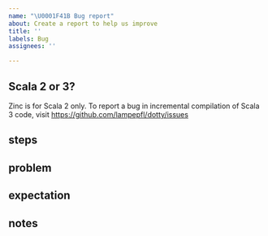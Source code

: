 ```yaml
---
name: "\U0001F41B Bug report"
about: Create a report to help us improve
title: ''
labels: Bug
assignees: ''

---
```


## Scala 2 or 3?

Zinc is for Scala 2 only. To report a bug in incremental compilation of Scala 3 code, visit https://github.com/lampepfl/dotty/issues

## steps

<!-- Describe exact steps to reproduce your problems on our computer, include versions and snippets  -->

## problem

<!-- Next, describe the problem, or what you think is the problem. -->

## expectation

<!-- Describe what you think should've happened. -->

## notes


